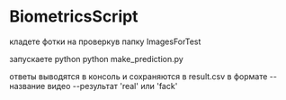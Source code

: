 # BiometricsScript

кладете фотки на проверкув папку ImagesForTest

запускаете python python make_prediction.py

ответы выводятся в консоль и сохраняются в result.csv в формате --название видео --результат 'real' или 'fack'
